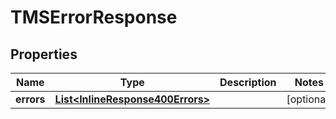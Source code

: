 
# TMSErrorResponse

## Properties
Name | Type | Description | Notes
------------ | ------------- | ------------- | -------------
**errors** | [**List&lt;InlineResponse400Errors&gt;**](InlineResponse400Errors.md) |  |  [optional]



